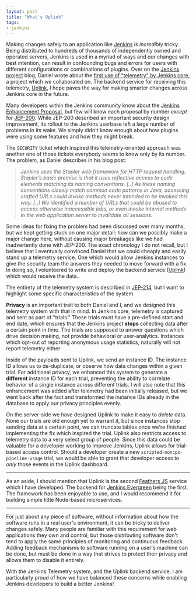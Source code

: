 ```yaml
---
layout: post
title: "What's Uplink"
tags:
- jenkins
---
```


Making changes safely to an application like [Jenkins](https://jenkins.io) is
_incredibly_ tricky. Being distributed to hundreds of thousands of
independently owned and operated servers, Jenkins is used in a myriad of ways
and our changes with best intention, can result in confounding bugs and errors
for users with different configurations or combinations of plugins.  Over on
the [Jenkins project](https://jenkins.io/) blog, Daniel wrote about the [first
use of "telemetry" by Jenkins
core](https://jenkins.io/blog/2019/05/05/telemetry-success), a project which we
collaborated on. The backend service for receiving this telemetry,
[Uplink](https://github.com/jenkins-infra/uplink), I hope paves the way for
making smarter changes across Jenkins core in the future.

Many developers within the Jenkins community know about the [Jenkins Enhancement
Proposal](http://github.com/jenkinsci/jep), but few will know each proposal by
number _except_ for [JEP-200](https://jenkins.io/blog/2018/01/13/jep-200/).
While JEP-200 described an important security design improvement, its rollout
to the Jenkins userbase left a large number of problems in its wake. We simply
didn't know enough about how plugins were using some features and how they
might break.

The `SECURITY` ticket which inspired this telemetry-oriented approach was
another one of those tickets everybody seems to know only by its number. The
problem, as Daniel describes in his blog post:

> *Jenkins uses the Stapler web framework for HTTP request handling. Stapler’s
> basic premise is that it uses reflective access to code elements matching its
> naming conventions. [..] As these naming conventions closely match common code
> patterns in Java, accessing crafted URLs could invoke methods never intended to
> be invoked this way. [..] We identified a number of URLs that could be abused
> to access otherwise inaccessible jobs, or even invoke internal methods in the
> web application server to invalidate all sessions.*

Some ideas for fixing the problem had been discussed over many months, but we
kept getting stuck on one major detail: how can we possibly make a major change
here, without causing major breakages like we had inadvertently done with
JEP-200. The exact chronology I do not recall, but I believe that I eventually
convinced Daniel that we could cheaply and easily stand up a telemetry service.
One which would allow Jenkins instances to give the security team the answers
they needed to move forward with a fix. In doing so, I volunteered to write and
deploy the backend service ([Uplink](https://github.com/jenkins-infra/uplink))
which would receive the data..

The entirety of the telemetry system is described in
[JEP-214](https://github.com/jenkinsci/jep/blob/master/jep/214/README.adoc),
but I want to highlight some specific characteristics of the system.

**Privacy** is an important trait to both Daniel and I, and we designed this
telemetry system with that in mind. In Jenkins core, telemetry is captured and
sent as part of "trials." These trials must have a pre-defined start and end
date, which ensures that the Jenkins project **stops** collecting data after a
certain point in time. The trials are supposed to answer questions which drive
decision making, not provide behavioral or user-analytics. Instances which
opt-out of reporting anonymous usage statistics, naturally will not report
telemetry either 

Inside of the payloads sent to Uplink, we send an instance ID. The instance ID
allows us to de-duplicate, or observe how data changes within a given trial.
For additional privacy, we enhanced this system to generate a **different**
instance ID for each trial, preventing the ability to correlate behavior of a
single instance across different trials. I will also note that this enhancement
was added after telemetry had been initially released, but we went back after
the fact and transformed the instance IDs already in the database to apply our
privacy principles evenly.

On the server-side we have designed Uplink to make it easy to _delete_ data.
None our trials are old enough yet to warrant it, but since instances stop
sending data at a certain point, we can truncate tables once we're finished
implementing the fix which inspired the trial. Uplink also restricts access to
telemetry data to a very select group of people. Since this data could be
valuable for a developer working to improve Jenkins, Uplink allows for
trial-based access control. Should a developer create a new
`scripted-noncps-pipeline-usage` trial, we would be able to grant that
developer access to _only_ those events in the Uplink dashboard.

---

As an aside, I should mention that Uplink is the second [Feathers
JS](https://feathersjs.com) service which I have developed. The backend for
[Jenkins Evergreen](https://github.com/jenkins-infra/evergreen) being the
first. The framework has been enjoyable to use, and I would recommend it for
building simple little Node-based microservices.

---


For just about any piece of software, without information about how the
software runs in a real user's environment, it can be tricky to deliver changes
safely. Many people are familiar with this requirement for web applications
they own and control, but those distributing software don't tend to apply the
same principles of monitoring and continuous feedback. Adding feedback
mechanisms to software running on a user's machine can be done, but must be
done in a way that strives to protect their privacy and allows them to disable
it entirely.

With the Jenkins Telemetry system, and the Uplink backend service, I am
particularly proud of how we have balanced these concerns while enabling
Jenkins developers to build a better Jenkins!
